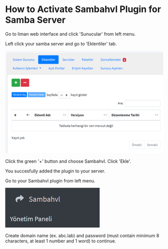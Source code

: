 # How to Activate Sambahvl Plugin for Samba Server

Go to liman web interface and click 'Sunucular' from left menu.

Left click your samba server and go to 'Eklentiler' tab.

<img src="./Assets/aktivasyon.png">

Click the green '+' button and choose Sambahvl. Click 'Ekle'.

You succesfully added the plugin to your server.

Go to your Sambahvl plugin from left menu.

<img src="./Assets/sambahvl.png">

Create domain name (ex. abc.lab) and password (must contain minimum 8 characters, at least 1 number and 1 word) to continue.







